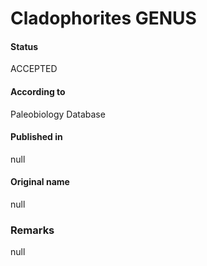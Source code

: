 # Cladophorites GENUS

#### Status
ACCEPTED

#### According to
Paleobiology Database

#### Published in
null

#### Original name
null

### Remarks
null